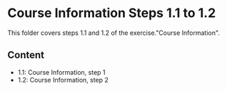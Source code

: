 # Course Information Steps 1.1 to 1.2

This folder covers steps 1.1 and 1.2 of the exercise."Course Information".

## Content
- 1.1: Course Information, step 1
- 1.2: Course Information, step 2
